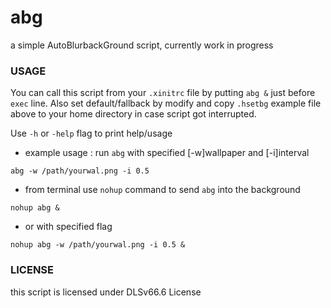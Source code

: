 # abg
a simple AutoBlurbackGround script, currently work in progress

### USAGE
You can call this script from your `.xinitrc` file by putting `abg &` just before `exec` line. Also set default/fallback by modify and copy `.hsetbg` example file above to your home directory in case script got interrupted. 

Use `-h` or `-help` flag to print help/usage
* example usage : 
run `abg` with specified [-w]wallpaper and [-i]interval
```
abg -w /path/yourwal.png -i 0.5
```
* from terminal use `nohup` command to send `abg` into the background
```
nohup abg &
```
* or with specified flag
```
nohup abg -w /path/yourwal.png -i 0.5 &
```
### LICENSE
this script is licensed under DLSv66.6 License

